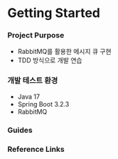 # Getting Started

### Project Purpose

* RabbitMQ를 활용한 메시지 큐 구현
* TDD 방식으로 개발 연습


### 개발 테스트 환경

* Java 17
* Spring Boot 3.2.3
* RabbitMQ 


### Guides



### Reference Links

